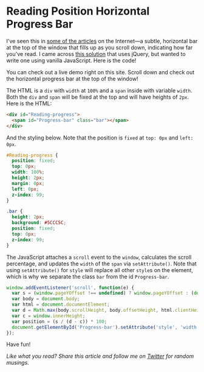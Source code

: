 
# Reading Position Horizontal Progress Bar

I've seen this in [some of the articles](http://firstround.com/review/how-dropbox-sources-scales-and-ships-its-best-product-ideas/) on the Internet—a subtle, horizontal bar at the top of the window that fills up as you scroll down, indicating how far you've read. I came across [this solution](http://stackoverflow.com/questions/19700020/change-progress-bar-value-based-on-scrolling) that uses jQuery, but wanted to write one using vanilla JavaScript. Here is the code!

You can check out a live demo right on this site. Scroll down and check out the horizontal progress bar at the top of the window!

The HTML is a `div` with `width` at `100%` and a `span` inside with variable `width`. Both the `div` and `span` will be fixed at the top and will have heights of `2px`. Here is the HTML:

```html
<div id="Reading-progress">
  <span id="Progress-bar" class="bar"></span>
</div>
```

And the styling below. Note that the position is `fixed` at `top: 0px` and `left: 0px`.

```css
#Reading-progress {
  position: fixed;
  top: 0px;
  width: 100%;
  height: 2px;
  margin: 0px;
  left: 0px;
  z-index: 99;
}

.bar {
  height: 2px;
  background: #5CCC5C;
  position: fixed;
  top: 0px;
  z-index: 99;
}
```

The JavaScript attaches a `scroll` event to the `window`, calculates the scroll percentage, and updates the `width` of the `span` via `setAttribute()`. Note that using `setAttribute()` for `style` will replace all other `style`s on the element, which is why we separate the class `bar` from the id `Progress-bar`.

```javascript
window.addEventListener('scroll', function(e) {
  var s = (window.pageYOffset !== undefined) ? window.pageYOffset : (document.documentElement || document.body.parentNode || document.body).scrollTop;
  var body = document.body;
  var html = document.documentElement;
  var d = Math.max(body.scrollHeight, body.offsetHeight, html.clientHeight, html.scrollHeight, html.offsetHeight);
  var c = window.innerHeight;
  var position = (s / (d - c)) * 100;
  document.getElementById('Progress-bar').setAttribute('style', 'width: ' + position + '%');
});
```

Have fun!

*Like what you read? Share this article and follow me on [Twitter](http://www.twitter.com/andyjiang) for random musings.*


<div id="Reading-progress">
  <span id="Progress-bar" class="bar"></span>
</div>

<style>
#Reading-progress {
  position: fixed;
  top: 0px;
  width: 100%;
  height: 2px;
  margin: 0px;
  left: 0px;
  z-index: 99;
}

.bar {
  height: 2px;
  background: #5CCC5C;
  position: fixed;
  top: 0px;
  z-index: 99;
}
</style>

<script>
window.addEventListener('scroll', function(e) {
  var s = (window.pageYOffset !== undefined) ? window.pageYOffset : (document.documentElement || document.body.parentNode || document.body).scrollTop;
  var body = document.body;
  var html = document.documentElement;
  var d = Math.max(body.scrollHeight, body.offsetHeight, html.clientHeight, html.scrollHeight, html.offsetHeight);
  var c = window.innerHeight;
  var position = (s / (d - c)) * 100;
  document.getElementById('Progress-bar').setAttribute('style', 'width: ' + position + '%');
});
</script>